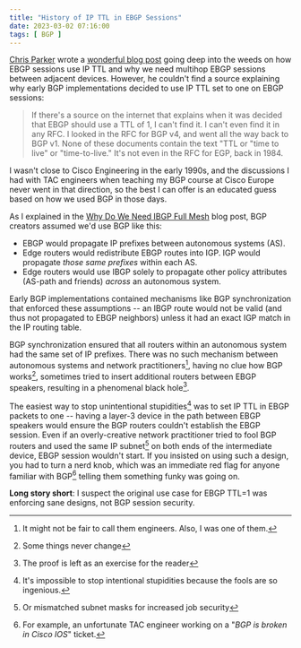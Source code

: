 ```yaml
---
title: "History of IP TTL in EBGP Sessions"
date: 2023-03-02 07:16:00
tags: [ BGP ]
---
```

[Chris Parker](https://www.networkfuntimes.com/about/) wrote a [wonderful blog post](https://www.networkfuntimes.com/your-multihop-bgp-session-probably-isnt-multi-hop/) going deep into the weeds on how EBGP sessions use IP TTL and why we need multihop EBGP sessions between adjacent devices. However, he couldn't find a source explaining why early BGP implementations decided to use IP TTL set to one on EBGP sessions:

> If there's a source on the internet that explains when it was decided that EBGP should use a TTL of 1, I can't find it. I can't even find it in any RFC. I looked in the RFC for BGP v4, and went all the way back to BGP v1. None of these documents contain the text "TTL or "time to live" or "time-to-live." It's not even in the RFC for EGP, back in 1984.
<!--more-->
I wasn't close to Cisco Engineering in the early 1990s, and the discussions I had with TAC engineers when teaching my BGP course at Cisco Europe never went in that direction, so the best I can offer is an educated guess based on how we used BGP in those days.

As I explained in the [Why Do We Need IBGP Full Mesh](/2022/10/ibgp-full-mesh.html) blog post, BGP creators assumed we'd use BGP like this:

-   EBGP would propagate IP prefixes between autonomous systems (AS).
-   Edge routers would redistribute EBGP routes into IGP. IGP would propagate *those same prefixes* within each AS.
-   Edge routers would use IBGP solely to propagate other policy attributes (AS-path and friends) *across* an autonomous system.

Early BGP implementations contained mechanisms like BGP synchronization that enforced these assumptions -- an IBGP route would not be valid (and thus not propagated to EBGP neighbors) unless it had an exact IGP match in the IP routing table.

BGP synchronization ensured that all routers within an autonomous system had the same set of IP prefixes. There was no such mechanism between autonomous systems and network practitioners[^NP], having no clue how BGP works[^STNC], sometimes tried to insert additional routers between EBGP speakers, resulting in a phenomenal black hole[^PLER].

The easiest way to stop unintentional stupidities[^SIS] was to set IP TTL in EBGP packets to one -- having a layer-3 device in the path between EBGP speakers would ensure the BGP routers couldn't establish the EBGP session. Even if an overly-creative network practitioner tried to fool BGP routers and used the same IP subnet[^JS] on both ends of the intermediate device, EBGP session wouldn't start. If you insisted on using such a design, you had to turn a nerd knob, which was an immediate red flag for anyone familiar with BGP[^TAC] telling them something funky was going on.

**Long story short**: I suspect the original use case for EBGP TTL=1 was enforcing sane designs, not BGP session security.

[^NP]: It might not be fair to call them engineers. Also, I was one of them.

[^STNC]: Some things never change

[^PLER]: The proof is left as an exercise for the reader

[^SIS]: It's impossible to stop intentional stupidities because the fools are so ingenious.

[^JS]: Or mismatched subnet masks for increased job security

[^TAC]: For example, an unfortunate TAC engineer working on a "_BGP is broken in Cisco IOS_" ticket.
